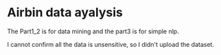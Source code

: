 # Airbin data ayalysis

The Part1_2 is for data mining and the part3 is for simple nlp.

I cannot confirm all the data is unsensitive, so I didn't upload the dataset.
